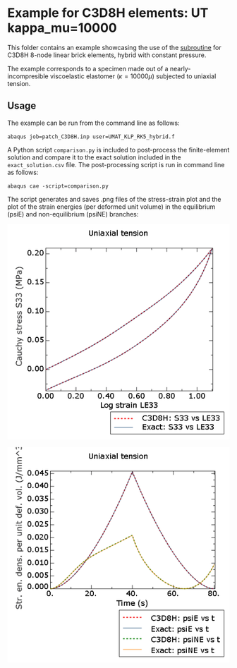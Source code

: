 # Example for C3D8H elements: UT kappa_mu=10000

This folder contains an example showcasing the use of the [subroutine](/UMAT_KLP_RK5_hybrid.f) for C3D8H 8-node linear brick elements, hybrid with constant pressure.

The example corresponds to a specimen made out of a nearly-incompresible viscoelastic elastomer ($\kappa=10000\mu$) subjected to uniaxial tension. 

## Usage

The example can be run from the command line as follows:
```
abaqus job=patch_C3D8H.inp user=UMAT_KLP_RK5_hybrid.f
```

A Python script `comparison.py` is included to post-process the finite-element solution and compare it to the exact solution included in the `exact_solution.csv` file. The post-processing script is run in command line as follows:
```
abaqus cae -script=comparison.py
```
The script generates and saves .png files of the stress-strain plot and the plot of the strain energies (per deformed unit volume) in the equilibrium (psiE) and non-equilibrium (psiNE) branches:

![Stress vs strain](S33%20vs%20LE33.png)

![Energy densities](psis%20vs%20t.png)